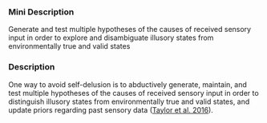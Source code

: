 ### Mini Description

Generate and test multiple hypotheses of the causes of received sensory input in order to explore and disambiguate illusory states from environmentally true and valid states

### Description

One way to avoid self-delusion is to abductively generate, maintain, and test multiple hypotheses of the causes of received sensory input in order to distinguish illusory states from environmentally true and valid states, and update priors regarding past sensory data ([Taylor et al. 2016](https://intelligence.org/files/AlignmentMachineLearning.pdf)).
